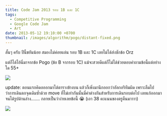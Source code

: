 ```yaml
---
title: Code Jam 2013 รอบ 1B และ 1C
tags:
  - Competitive Programming
  - Google Code Jam
  - Art
date: 2013-05-12 19:10:00 +0700
thumbnail: /images/algorithm/pogo/distant-fixed.png
---
```


สั้นๆ ครับ ปีนี้ขยันน้อย สมองไม่ค่อยแล่น รอบ 1B และ 1C เลยไม่ได้ส่งซักข้อ Orz

แต่ก็ได้ไอ้นี่มาจากข้อ Pogo (ข้อ B จากรอบ 1C) แม้จะสวยดีแต่ก็ไม่ได้ช่วยตอบคำถามข้อนี้แต่อย่างใด 55+

![](/images/algorithm/pogo/distant.png)

update: ตอนแรกคิดอออกมาได้ตารางข้างบน แล้วก็เพิ่งมานึกออกว่าอัลกอริทึมผิด เพราะลืมไปว่าการเดินตกจุดเดิมซ้ำด้วย move ที่ไม่เท่ากันนั้นมี่ค่าต่างกันสำหรับการเดินรอบต่อไป เลยแก้ออกมาจนได้รูปด้านล่าง....... กลายเป็นว่าง่ายเลยข้อนี้ 😭 (เอา 38 คะแนนของตรูคืนมาาาา)

![](/images/algorithm/pogo/distant-fixed.png)
